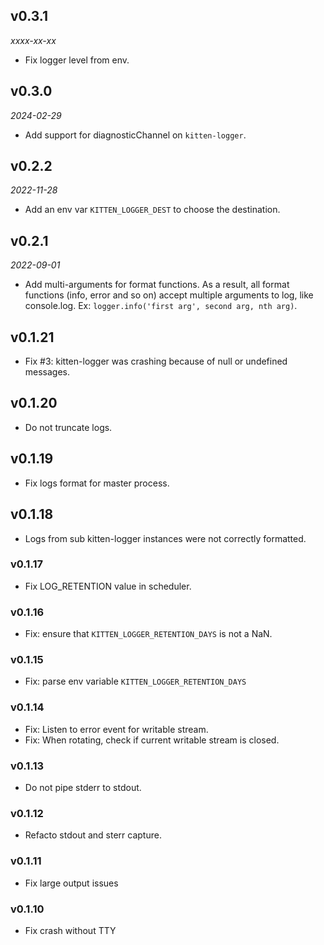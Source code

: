 ## v0.3.1
*xxxx-xx-xx*
 - Fix logger level from env.

## v0.3.0
*2024-02-29*
 - Add support for diagnosticChannel on `kitten-logger`.

## v0.2.2
*2022-11-28*
 - Add an env var `KITTEN_LOGGER_DEST` to choose the destination.

## v0.2.1
*2022-09-01*
  - Add multi-arguments for format functions. As a result, all format functions (info, error and so on) accept multiple arguments to log, like console.log. Ex: `logger.info('first arg', second arg, nth arg)`.

## v0.1.21
  - Fix #3: kitten-logger was crashing because of null or undefined messages.

## v0.1.20
  - Do not truncate logs.

## v0.1.19
  - Fix logs format for master process.

## v0.1.18
  - Logs from sub kitten-logger instances were not correctly formatted.

### v0.1.17
 - Fix LOG_RETENTION value in scheduler.

### v0.1.16
  - Fix: ensure that `KITTEN_LOGGER_RETENTION_DAYS` is not a NaN.

### v0.1.15
  - Fix: parse env variable `KITTEN_LOGGER_RETENTION_DAYS`

### v0.1.14
  - Fix: Listen to error event for writable stream.
  - Fix: When rotating, check if current writable stream is closed.

### v0.1.13
  - Do not pipe stderr to stdout.

### v0.1.12
  - Refacto stdout and sterr capture.

### v0.1.11
  - Fix large output issues

### v0.1.10
  - Fix crash without TTY
